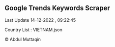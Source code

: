 

## Google Trends Keywords Scraper 
 
Last Update 14-12-2022 , 09:22:45

Country List :
VIETNAM.json



© Abdul Muttaqin 
